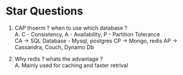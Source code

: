 # Star Questions
1.  CAP thoerm ? when to use which database ? <br>
A. C - Consistency, A - Availability, P - Partition Tolerance <br>
CA -> SQL Database - Mysql, postgres
CP -> Mongo, redis
AP -> Cassandra, Couch, Dynamo Db

3. Why redis ? whats the advantage ? <br>
A. Mainly used for caching and faster retrival
